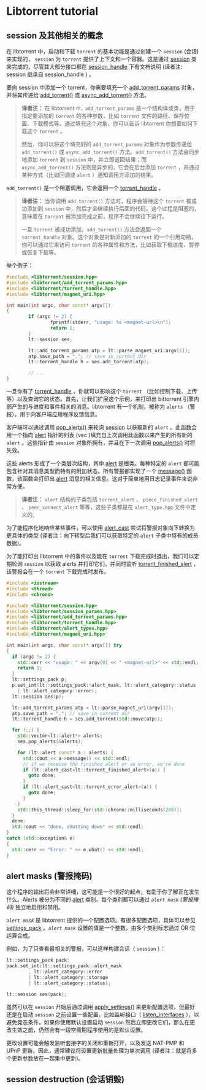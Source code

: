 # Libtorrent tutorial

## session 及其他相关的概念

在 libtorrent 中，启动和下载 `torrent` 的基本功能是通过创建一个 `session` (会话) 来实现的， `session` 为 `torrent` 提供了上下文和一个容器。这是通过 [session](https://www.libtorrent.org/reference-Session.html#session) 类来完成的，尽管其大部分接口都在 [session_handle](https://www.libtorrent.org/reference-Session.html#session_handle) 下有文档说明 (译者注: session 继承自 session_handle ) 。

要向 session 中添加一个 torrent，你需要填充一个 [add_torrent_params](https://www.libtorrent.org/reference-Add_Torrent.html#add_torrent_params) 对象，并将其传递给 [add_torrent()](https://www.libtorrent.org/reference-Session.html#add_torrent()) 或 [async_add_torrent()](https://www.libtorrent.org/reference-Session.html#async_add_torrent()) 方法。

> **译者注：** 在 libtorrent `中，add_torrent_params` 是一个结构体或类，用于指定要添加的 `torrent` 的各种参数，比如 `torrent` 文件的路径、保存位置、下载模式等。通过填充这个对象，你可以告诉 libtorrent 你想要如何下载这个 `torrent` 。
> 
> 然后，你可以将这个填充好的 `add_torrent_params` 对象作为参数传递给 `add_torrent()` 或 `async_add_torrent()` 方法。`add_torrent()` 方法会同步地添加 `torrent` 到 `session` 中，并立即返回结果；而 `async_add_torrent()` 方法则是异步的，它会在后台添加 `torrent` ，并通过某种方式（比如回调或 `alert` ）通知调用方添加的结果。

`add_torrent()` 是一个阻塞调用，它会返回一个 [torrent_handle](https://www.libtorrent.org/reference-Torrent_Handle.html#torrent_handle) 。

> **译者注：** 当你调用 `add_torrent()` 方法时，程序会等待这个 `torrent` 被成功添加到 `session` 中，然后才会继续执行后面的代码。这个过程是阻塞的，意味着在 `torrent` 被添加完成之前，程序不会继续往下运行。
> 
> 一旦 `torrent` 被成功添加，`add_torrent()` 方法会返回一个 `torrent_handle` 对象。这个对象是对新添加的 `torrent` 的一个引用句柄，你可以通过它来访问 `torrent` 的各种属性和方法，比如获取下载进度、暂停或恢复下载等。

举个例子：

```cpp
#include <libtorrent/session.hpp>
#include <libtorrent/add_torrent_params.hpp>
#include <libtorrent/torrent_handle.hpp>
#include <libtorrent/magnet_uri.hpp>

int main(int argc, char const* argv[])
{
        if (argc != 2) {
                fprintf(stderr, "usage: %s <magnet-url>\n");
                return 1;
        }
        lt::session ses;

        lt::add_torrent_params atp = lt::parse_magnet_uri(argv[1]);
        atp.save_path = "."; // save in current dir
        lt::torrent_handle h = ses.add_torrent(atp);

        // ...
}
```

一旦你有了 [torrent_handle](https://www.libtorrent.org/reference-Torrent_Handle.html#torrent_handle) ，你就可以影响这个 `torrent` （比如控制下载、上传等）以及查询它的状态。首先，让我们扩展这个示例，来打印出 bittorrent 引擎内部产生的与进度和事件相关的消息。libtorrent 有一个机制，被称为 `alerts` （警报），用于向客户端应用程序反馈信息。

客户端可以通过调用 [pop_alerts()](https://www.libtorrent.org/reference-Session.html#pop_alerts()) 来轮询 [session](https://www.libtorrent.org/reference-Session.html#session) 以获取新的 `alert` 。此函数会用一个指向 [alert](https://www.libtorrent.org/reference-Alerts.html#alert) 指针的列表 (vec )填充自上次调用此函数以来产生的所有新的 `alert` 。这些指针由 `session` 对象所拥有，并且在下一次调用 [pop_alerts()](https://www.libtorrent.org/reference-Session.html#pop_alerts()) 时将失效。

这些 alerts 形成了一个类层次结构，其中 [alert](https://www.libtorrent.org/reference-Alerts.html#alert) 是根类。每种特定的 `alert` 都可能包含针对其消息类型而特有的附加状态。所有警报都实现了一个 [message()](https://www.libtorrent.org/reference-Alerts.html#message()) 函数，该函数会打印出 [alert](https://www.libtorrent.org/reference-Alerts.html#alert) 消息的相关信息。这对于简单地用日志记录事件来说非常方便。

> **译者注：** `alert` 结构的子类包括 `torrent_alert` 、 `piece_finished_alert` 、 `peer_connect_alert` 等等，这些子类都是在 `alert_type.hpp` 文件中定义的。

为了能程序化地响应某些事件，可以使用 [alert_cast](https://www.libtorrent.org/reference-Alerts.html#alert_cast()) 尝试将警报对象向下转换为更具体的类型 (译者注：向下转型后我们可以获取特定的 `alert` 子类中特有的成员数据)。

为了能打印出 libtorrent 中的事件以及能在 `torrent` 下载完成时退出，我们可以定期轮询 `session` 以获取 alerts 并打印它们，并同时监听 [torrent_finished_alert](https://www.libtorrent.org/reference-Alerts.html#torrent_finished_alert) ，该警报会在一个 `torrent` 下载完成时发布。

```cpp
#include <iostream>
#include <thread>
#include <chrono>

#include <libtorrent/session.hpp>
#include <libtorrent/session_params.hpp>
#include <libtorrent/add_torrent_params.hpp>
#include <libtorrent/torrent_handle.hpp>
#include <libtorrent/alert_types.hpp>
#include <libtorrent/magnet_uri.hpp>

int main(int argc, char const* argv[]) try
{
  if (argc != 2) {
    std::cerr << "usage: " << argv[0] << " <magnet-url>" << std::endl;
    return 1;
  }
  lt::settings_pack p;
  p.set_int(lt::settings_pack::alert_mask, lt::alert_category::status
    | lt::alert_category::error);
  lt::session ses(p);

  lt::add_torrent_params atp = lt::parse_magnet_uri(argv[1]);
  atp.save_path = "."; // save in current dir
  lt::torrent_handle h = ses.add_torrent(std::move(atp));

  for (;;) {
    std::vector<lt::alert*> alerts;
    ses.pop_alerts(&alerts);

    for (lt::alert const* a : alerts) {
      std::cout << a->message() << std::endl;
      // if we receive the finished alert or an error, we're done
      if (lt::alert_cast<lt::torrent_finished_alert>(a)) {
        goto done;
      }
      if (lt::alert_cast<lt::torrent_error_alert>(a)) {
        goto done;
      }
    }
    std::this_thread::sleep_for(std::chrono::milliseconds(200));
  }
  done:
  std::cout << "done, shutting down" << std::endl;
}
catch (std::exception& e)
{
  std::cerr << "Error: " << e.what() << std::endl;
}
```

## alert masks (警报掩码)

这个程序的输出将会非常详细，这可能是一个很好的起点，有助于你了解正在发生什么。Alerts 被分为不同的 [alert](https://www.libtorrent.org/reference-Alerts.html#alert) 类别。每个类别都可以通过 *`alert mask` (警报掩码)* 独立地启用和禁用。

*`alert mask`* 是 libtorrent 提供的一个配置选项。有很多配置选项，具体可以参见 [settings_pack](https://www.libtorrent.org/reference-Settings.html#settings_pack) 。*`alert mask`* 设置的值是一个整数，由多个类别标志通过 OR 位运算合成。

例如，为了只查看最相关的警报，可以这样构建会话（ `session` ）：

```cpp
lt::settings_pack pack;
pack.set_int(lt::settings_pack::alert_mask
        , lt::alert_category::error
        | lt::alert_category::storage
        | lt::alert_category::status);

lt::session ses(pack);
```

虽然可以在 `session` 开始后通过调用 [apply_settings()](https://www.libtorrent.org/reference-Session.html#apply_settings()) 来更新配置选项，但最好还是在启动 `session` 之前设置一些配置，比如监听接口（ [listen_interfaces](https://www.libtorrent.org/reference-Settings.html#listen_interfaces) ），以避免竞态条件。如果你使用默认设置启动 `session` 然后立即更改它们，那么在更改生效之前，仍然会有一段空窗期程序使用的是默认设置。

更改设置可能会触发监听套接字的关闭和重新打开，以及发送 NAT-PMP 和 UPnP 更新。因此，通常建议将设置更新批量处理为单次调用 (译者注：就是将多个更新参数放在一起集中更新)。

## session destruction (会话销毁)

